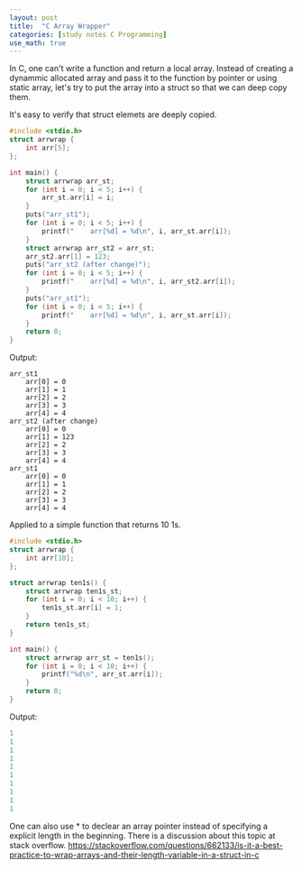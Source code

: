 ```yaml
---
layout: post
title:  "C Array Wrapper"
categories: [study notes C Programming]
use_math: true
---
```


In C, one can't write a function and return a local array.
Instead of creating a dynammic allocated array and pass it to the function by pointer or using static array,
let's try to put the array into a struct so that we can deep copy them.

It's easy to verify that struct elemets are deeply copied.

```c
#include <stdio.h>
struct arrwrap {
    int arr[5];
};

int main() {
    struct arrwrap arr_st;
    for (int i = 0; i < 5; i++) {
        arr_st.arr[i] = i;
    }
    puts("arr_st1");
    for (int i = 0; i < 5; i++) {
        printf("    arr[%d] = %d\n", i, arr_st.arr[i]);
    }
    struct arrwrap arr_st2 = arr_st;
    arr_st2.arr[1] = 123;
    puts("arr_st2 (after change)");
    for (int i = 0; i < 5; i++) {
        printf("    arr[%d] = %d\n", i, arr_st2.arr[i]);
    }
    puts("arr_st1");
    for (int i = 0; i < 5; i++) {
        printf("    arr[%d] = %d\n", i, arr_st.arr[i]);
    }
    return 0;
}

```

Output:
```
arr_st1
    arr[0] = 0
    arr[1] = 1
    arr[2] = 2
    arr[3] = 3
    arr[4] = 4
arr_st2 (after change)
    arr[0] = 0
    arr[1] = 123
    arr[2] = 2
    arr[3] = 3
    arr[4] = 4
arr_st1
    arr[0] = 0
    arr[1] = 1
    arr[2] = 2
    arr[3] = 3
    arr[4] = 4
```

Applied to a simple function that returns 10 1s.
```c
#include <stdio.h>
struct arrwrap {
	int arr[10];
};

struct arrwrap ten1s() {
    struct arrwrap ten1s_st;
    for (int i = 0; i < 10; i++) {
        ten1s_st.arr[i] = 1;
    }
    return ten1s_st;
}

int main() {
	struct arrwrap arr_st = ten1s();
    for (int i = 0; i < 10; i++) {
        printf("%d\n", arr_st.arr[i]);
    }
    return 0;
}
```
Output:
```c
1
1
1
1
1
1
1
1
1
1
```

One can also use * to declear an array pointer instead of specifying a explicit length in the beginning.
There is a discussion about this topic at stack overflow.
<https://stackoverflow.com/questions/662133/is-it-a-best-practice-to-wrap-arrays-and-their-length-variable-in-a-struct-in-c>